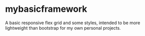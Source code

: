 # mybasicframework
A basic responsive flex grid and some styles, intended to be more lightweight than bootstrap for my own personal projects.
